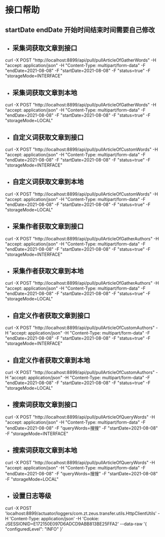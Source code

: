 接口帮助
======
startDate endDate 开始时间结束时间需要自己修改
-----------------

* 采集词获取文章到接口
  ---------------
curl -X POST "http://localhost:8899/api/pull/pullArticleOfGatherWords" -H "accept: application/json" -H "Content-Type: multipart/form-data" -F "endDate=2021-08-08" -F "startDate=2021-08-08" -F "status=true" -F "storageMode=INTERFACE"
* 采集词获取文章到本地
  ---------------
curl -X POST "http://localhost:8899/api/pull/pullArticleOfGatherWords" -H "accept: application/json" -H "Content-Type: multipart/form-data" -F "endDate=2021-08-08" -F "startDate=2021-08-08" -F "status=true" -F "storageMode=LOCAL"
* 自定义词获取文章到接口
  ---------------
curl -X POST "http://localhost:8899/api/pull/pullArticleOfCustomWords" -H "accept: application/json" -H "Content-Type: multipart/form-data" -F "endDate=2021-08-08" -F "startDate=2021-08-08" -F "status=true" -F "storageMode=INTERFACE"
* 自定义词获取文章到本地
  ---------------
curl -X POST "http://localhost:8899/api/pull/pullArticleOfCustomWords" -H "accept: application/json" -H "Content-Type: multipart/form-data" -F "endDate=2021-08-08" -F "startDate=2021-08-08" -F "status=true" -F "storageMode=LOCAL"
* 采集作者获取文章到接口
  ---------------
curl -X POST "http://localhost:8899/api/pull/pullArticleOfGatherAuthors" -H "accept: application/json" -H "Content-Type: multipart/form-data" -F "endDate=2021-08-08" -F "startDate=2021-08-08" -F "status=true" -F "storageMode=INTERFACE"
* 采集作者获取文章到本地
  ---------------
curl -X POST "http://localhost:8899/api/pull/pullArticleOfGatherAuthors" -H "accept: application/json" -H "Content-Type: multipart/form-data" -F "endDate=2021-08-08" -F "startDate=2021-08-08" -F "status=true" -F "storageMode=LOCAL"
* 自定义作者获取文章到接口
  ---------------
curl -X POST "http://localhost:8899/api/pull/pullArticleOfCustomAuthors" -H "accept: application/json" -H "Content-Type: multipart/form-data" -F "endDate=2021-08-08" -F "startDate=2021-08-08" -F "status=true" -F "storageMode=INTERFACE"
* 自定义作者获取文章到本地
  ---------------
curl -X POST "http://localhost:8899/api/pull/pullArticleOfCustomAuthors" -H "accept: application/json" -H "Content-Type: multipart/form-data" -F "endDate=2021-08-08" -F "startDate=2021-08-08" -F "status=true" -F "storageMode=LOCAL"
* 搜索词获取文章到接口
  ---------------
curl -X POST "http://localhost:8899/api/pull/pullArticleOfQueryWords" -H "accept: application/json" -H "Content-Type: multipart/form-data" -F "endDate=2021-08-08" -F "queryWords=搜搜" -F "startDate=2021-08-08" -F "storageMode=INTERFACE"
* 搜索词获取文章到本地
  ---------------
curl -X POST "http://localhost:8899/api/pull/pullArticleOfQueryWords" -H "accept: application/json" -H "Content-Type: multipart/form-data" -F "endDate=2021-08-08" -F "queryWords=搜搜" -F "startDate=2021-08-08" -F "storageMode=LOCAL"
* 设置日志等级
  ---------------
curl -X POST 'localhost:8899/actuator/loggers/com.zt.zeus.transfer.utils.HttpClientUtils' -H 'Content-Type: application/json' -H 'Cookie: JSESSIONID=E172150E097D6ADCD9ABB813BE25FFA2' --data-raw '{
"configuredLevel": "INFO"
}'